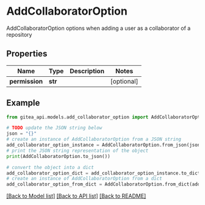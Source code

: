 # AddCollaboratorOption

AddCollaboratorOption options when adding a user as a collaborator of a repository

## Properties

Name | Type | Description | Notes
------------ | ------------- | ------------- | -------------
**permission** | **str** |  | [optional] 

## Example

```python
from gitea_api.models.add_collaborator_option import AddCollaboratorOption

# TODO update the JSON string below
json = "{}"
# create an instance of AddCollaboratorOption from a JSON string
add_collaborator_option_instance = AddCollaboratorOption.from_json(json)
# print the JSON string representation of the object
print(AddCollaboratorOption.to_json())

# convert the object into a dict
add_collaborator_option_dict = add_collaborator_option_instance.to_dict()
# create an instance of AddCollaboratorOption from a dict
add_collaborator_option_from_dict = AddCollaboratorOption.from_dict(add_collaborator_option_dict)
```
[[Back to Model list]](../README.md#documentation-for-models) [[Back to API list]](../README.md#documentation-for-api-endpoints) [[Back to README]](../README.md)


